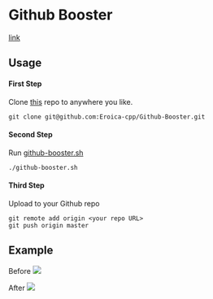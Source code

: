 Github Booster
==============
[link](https://eroicacpp.com/2017/05/20/become-a-github-master-in-seconds/)

Usage
------
#### First Step
Clone [this](https://github.com/Eroica-cpp/Github-Booster) repo to anywhere you like.
```
git clone git@github.com:Eroica-cpp/Github-Booster.git
```

#### Second Step
Run [github-booster.sh](https://github.com/Eroica-cpp/Github-Booster/blob/master/github-booster.sh)
```
./github-booster.sh
```

#### Third Step
Upload to your Github repo
```
git remote add origin <your repo URL>
git push origin master
```

Example
-------
Before
![](https://eroicacpp.com/content/images/2017/05/2017-05-20-13-32-29----.png)

After
![](https://eroicacpp.com/content/images/2017/05/2017-05-20-13-55-25----.png)
